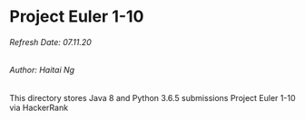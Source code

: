 # Project Euler 1-10 
###### Refresh Date: 07.11.20 
###### Author: Haitai Ng 

This directory stores Java 8 and Python 3.6.5 submissions Project Euler 1-10 via HackerRank
